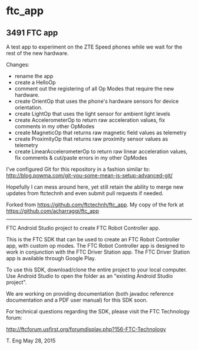 # ftc_app
## 3491 FTC app
A test app to experiment on the ZTE Speed phones while we wait for the rest of the new hardware.

Changes:
- rename the app
- create a HelloOp
- comment out the registering of all Op Modes that require the new hardware.
- create OrientOp that uses the phone's hardware sensors for device orientation.
- create LightOp that uses the light sensor for ambient light levels
- create AccelerometerOp to return raw acceleration values, fix comments in my other OpModes
- create MagneticOp that returns raw magnetic field values as telemetry
- create ProximityOp that returns raw proximity sensor values as telemetry
- create LinearAccelerometerOp to return raw linear acceleration values, fix comments & cut/paste errors in my other OpModes

I've configured Git for this repository in a fashion similar to: http://blog.powma.com/git-you-some-mean-js-setup-advanced-git/

Hopefully I can mess around here, yet still retain the ability to merge new updates from ftctechnh and even submit pull requests if needed.

Forked from https://github.com/ftctechnh/ftc_app.
My copy of the fork at https://github.com/acharraggi/ftc_app

---

FTC Android Studio project to create FTC Robot Controller app.

This is the FTC SDK that can be used to create an FTC Robot Controller app, with custom op modes.
The FTC Robot Controller app is designed to work in conjunction with the FTC Driver Station app.
The FTC Driver Station app is available through Google Play.

To use this SDK, download/clone the entire project to your local computer.
Use Android Studio to open the folder as an "existing Android Studio project".

We are working on providing documentation (both javadoc reference documentation and a PDF user manual)
for this SDK soon.

For technical questions regarding the SDK, please visit the FTC Technology forum:

  http://ftcforum.usfirst.org/forumdisplay.php?156-FTC-Technology
  
T. Eng
May 28, 2015

